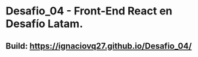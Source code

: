 # Desafio_04 - Front-End React en Desafío Latam.
## Build: https://ignaciovq27.github.io/Desafio_04/
